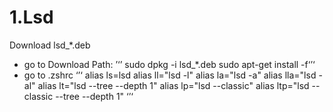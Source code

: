 # 1.Lsd
Download lsd_*.deb
- go to Download Path:
’‘’
sudo dpkg -i lsd_*.deb
sudo apt-get install -f‘’‘
- go to .zshrc
‘’‘
alias ls=lsd
alias ll="lsd -l"
alias la="lsd -a"
alias lla="lsd -al"
alias lt="lsd --tree --depth 1"
alias lp="lsd --classic"
alias ltp="lsd --classic --tree --depth 1"
‘’‘
